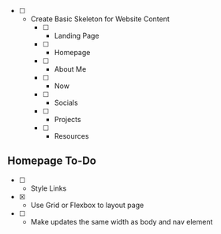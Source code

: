- [ ] - Create Basic Skeleton for Website Content
    - [ ] - Landing Page
    - [ ] - Homepage
    - [ ] - About Me
    - [ ] - Now
    - [ ] - Socials
    - [ ] - Projects
    - [ ] - Resources

## Homepage To-Do

- [ ] - Style Links
- [x] - Use Grid or Flexbox to layout page
- [ ] - Make updates the same width as body and nav element